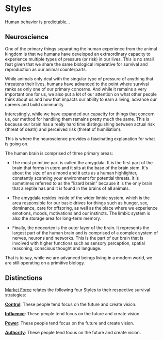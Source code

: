 # Styles
Human behavior is predictable...

## Neuroscience
One of the primary things separating the human experience from the animal kingdom is that we humans have developed an extraordinary capacity to experience multiple types of pressure (or risk) in our lives. This is no small feat given that we share the same biological imperative for survival and reproduction as our animal counterparts.

While animals only deal with the singular type of pressure of anything that threatens their lives, humans have advanced to the point where survival ranks as only one of our primary concerns. And while it remains a very important one for us, we also put a lot of our attention on what other people think about us and how that impacts our ability to earn a living, advance our careers and build community.

Interestingly, while we have expanded our capacity for things that concern us, our method for handling them remains pretty much the same. This is because our brain has a really hard time distinguishing between actual risk (threat of death) and perceived risk (threat of humiliation).

This is where the neuroscience provides a fascinating explanation for what is going on.

The human brain is comprised of three primary areas:
* The most primitive part is called the amygdala. It is the first part of the brain that forms in utero and it sits at the base of the brain stem. It's about the size of an almond and it acts as a human highlighter, constantly scanning your environment for potential threats. It is sometimes referred to as the "lizard brain" because it is the only brain that a reptile has and it is found in the brains of all animals.

* The amygdala resides inside of the wider limbic system, which is the area responsible for our basic drives for things such as hunger, sex, dominance, care for offspring, as well as the place where we experience emotions, moods, motivations and our instincts. The limbic system is also the storage area for long-term memory.

* Finally, the neocortex is the outer layer of the brain. It represents the largest part of the human brain and is comprised of a complex system of nerves, neurons and networks. This is the part of our brain that is involved with higher functions such as sensory perception, spatial reasoning, conscious thought and language.

That is to say, while we are advanced beings living in a modern world, we are still operating on a primitive biology.


## Distinctions
[Market Force](www.marketforceglobal.com) relates the following four Styles to their respective survival strategies:

**[Control](control.md)**: These people tend focus on the future and create vision.

**[Influence](influence.md)**: These people tend focus on the future and create vision.

**[Power](power.md)**: These people tend focus on the future and create vision.

**[Authority](authority.md)**: These people tend focus on the future and create vision.
